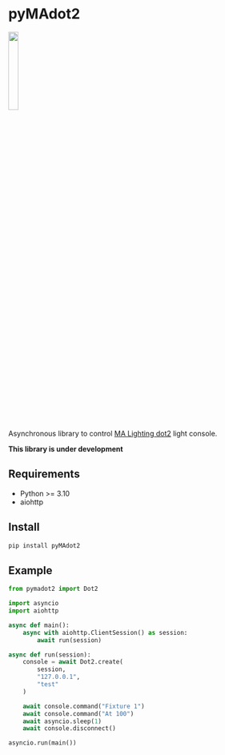 # pyMAdot2

<img src="https://xom.malighting.com/xom-rest/assets/da4da7d0-4cfe-40da-9023-4fa866e38f25/preview?access_token=A9OYsVma9vxvXaaqzsVFtsR6K14&mimeType=image%2Fpng&width=1170&height=700" width=20% height=20%>

Asynchronous library to control [MA Lighting dot2](https://www.malighting.com/de/produktarchiv/produkt/dot2-core-120211/) light console.

**This library is under development**

## Requirements

- Python >= 3.10
- aiohttp

## Install
```bash
pip install pyMAdot2
```

## Example

```python
from pymadot2 import Dot2

import asyncio
import aiohttp

async def main():
    async with aiohttp.ClientSession() as session:
        await run(session)

async def run(session):
    console = await Dot2.create(
        session,
        "127.0.0.1",
        "test"
    )

    await console.command("Fixture 1")
    await console.command("At 100")
    await asyncio.sleep(1)
    await console.disconnect()

asyncio.run(main())
```
